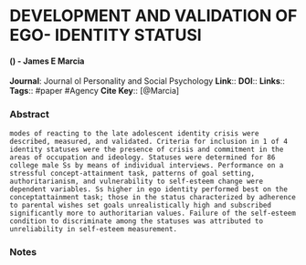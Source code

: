 # DEVELOPMENT AND VALIDATION OF EGO- IDENTITY STATUSl
#### () - James E Marcia
**Journal**: Journal ol Personality and Social Psychology
**Link**:: 
**DOI**:: 
**Links**:: 
**Tags**:: #paper #Agency 
**Cite Key**:: [@Marcia]

### Abstract

```
modes of reacting to the late adolescent identity crisis were described, measured, and validated. Criteria for inclusion in 1 of 4 identity statuses were the presence of crisis and commitment in the areas of occupation and ideology. Statuses were determined for 86 college male Ss by means of individual interviews. Performance on a stressful concept-attainment task, patterns of goal setting, authoritarianism, and vulnerability to self-esteem change were dependent variables. Ss higher in ego identity performed best on the conceptattainment task; those in the status characterized by adherence to parental wishes set goals unrealistically high and subscribed significantly more to authoritarian values. Failure of the self-esteem condition to discriminate among the statuses was attributed to unreliability in self-esteem measurement.
```

### Notes

